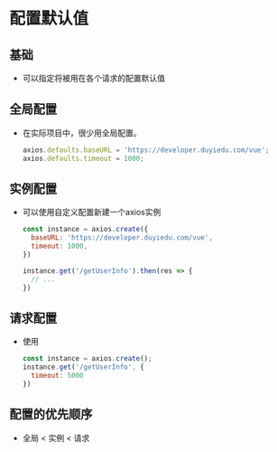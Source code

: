# 配置默认值

## 基础

  - 可以指定将被用在各个请求的配置默认值

## 全局配置

  - 在实际项目中，很少用全局配置。

    ```javascript
    axios.defaults.baseURL = 'https://developer.duyiedu.com/vue';
    axios.defaults.timeout = 1000;
    ```

## 实例配置

  - 可以使用自定义配置新建一个axios实例

    ```javascript
    const instance = axios.create({
      baseURL: 'https://developer.duyiedu.com/vue',
      timeout: 1000,
    })

    instance.get('/getUserInfo').then(res => {
      // ...
    })
    ```

## 请求配置

  - 使用

    ```javascript
    const instance = axios.create();
    instance.get('/getUserInfo', {
      timeout: 5000
    })
    ```

## 配置的优先顺序

  - 全局 < 实例 < 请求
